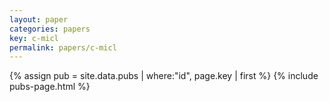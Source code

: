 ```yaml
---
layout: paper
categories: papers
key: c-micl
permalink: papers/c-micl
---
```


{% assign pub = site.data.pubs | where:"id", page.key | first %}
{% include pubs-page.html %}
